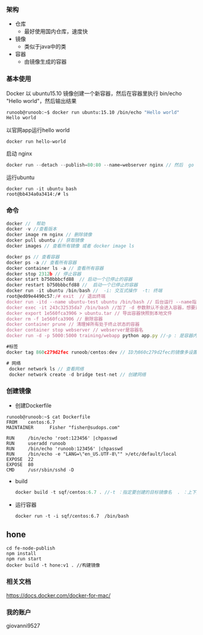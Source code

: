###  架构

* 仓库
  * 最好使用国内仓库，速度快
* 镜像
  * 类似于java中的类
* 容器
  * 由镜像生成的容器

###  基本使用

Docker 以 ubuntu15.10 镜像创建一个新容器，然后在容器里执行 bin/echo "Hello world"，然后输出结果

```sh
runoob@runoob:~$ docker run ubuntu:15.10 /bin/echo "Hello world"
Hello world
```

以官网app运行hello world

```
docker run hello-world
```

启动 nginx

```js
docker run --detach --publish=80:80 --name=webserver nginx // 然后  go to http://localhost/ to view 
```

运行ubuntu

```
docker run -it ubuntu bash
root@bb434a0a3414:/# ls
```



### 命令

```js
docker //  帮助
docker -v //查看版本
docker image rm nginx // 删除镜像
docker pull ubuntu // 获取镜像
docker images // 查看所有镜像 或者 docker image ls

docker ps // 查看容器
docker ps -a // 查看所有容器
docker container ls -a // 查看所有容器
docker stop 2312b // 停止容器
docker start b750bbbcfd88  // 启动一个已停止的容器
docker restart b750bbbcfd88 //  启动一个已停止的容器
docker run -it ubuntu /bin/bash //  -i: 交互式操作  -t: 终端 
root@ed09e4490c57:/# exit  // 退出终端
docker run -itd --name ubuntu-test ubuntu /bin/bash // 后台运行 --name指定容器名字
docker exec -it 243c32535da7 /bin/bash //加了 -d 参数默认不会进入容器，想要进入容器需要使用指令 docker exec, 推荐使用 docker exec 命令，因为此退出容器终端，不会导致容器的停止
docker export 1e560fca3906 > ubuntu.tar // 导出容器快照到本地文件
docker rm -f 1e560fca3906 // 删除容器
docker container prune // 清理掉所有处于终止状态的容器
docker container stop webserver // webserver是容器名
docker run -d -p 5000:5000 training/webapp python app.py //-p : 是容器内部端口绑定到指定的主机端口。

#标签
docker tag 860c279d2fec runoob/centos:dev // ID为860c279d2fec的镜像多设置一个dev标签

# 网络
 docker network ls // 查看网络
 docker network create -d bridge test-net // 创建网络

```



### 创建镜像

* 创建Dockerfile

```
runoob@runoob:~$ cat Dockerfile 
FROM    centos:6.7
MAINTAINER      Fisher "fisher@sudops.com"

RUN     /bin/echo 'root:123456' |chpasswd
RUN     useradd runoob
RUN     /bin/echo 'runoob:123456' |chpasswd
RUN     /bin/echo -e "LANG=\"en_US.UTF-8\"" >/etc/default/local
EXPOSE  22
EXPOSE  80
CMD     /usr/sbin/sshd -D
```

* build

  ```js
  docker build -t sqf/centos:6.7 . //-t ：指定要创建的目标镜像名  . ：上下文路径，是指 docker 在构建镜像，有时候想要使用到本机的文件（比如复制），docker build 命令得知这个路径后，会将路径下的所有内容打包。
  ```

* 运行容器

  ```
  docker run -t -i sqf/centos:6.7  /bin/bash
  ```

## hone

```
cd fe-node-publish
npm install
npm run start
docker build -t hone:v1 . //构建镜像

```





### 相关文档

https://docs.docker.com/docker-for-mac/



### 我的账户 

giovanni9527